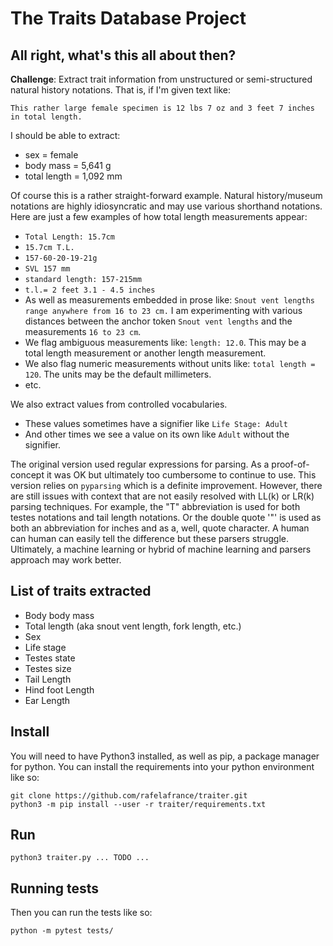 # The Traits Database Project

## All right, what's this all about then?
**Challenge**: Extract trait information from unstructured or semi-structured natural history notations. That is, if I'm given text like:

 ```This rather large female specimen is 12 lbs 7 oz and 3 feet 7 inches in total length.```

 I should be able to extract:

 - sex = female
 - body mass = 5,641 g
 - total length = 1,092 mm


 Of course this is a rather straight-forward example. Natural history/museum notations are highly idiosyncratic and may use various shorthand notations. Here are just a few examples of how total length measurements appear:

 - `Total Length: 15.7cm`
 - `15.7cm T.L.`
 - `157-60-20-19-21g`
 - `SVL 157 mm`
 - `standard length: 157-215mm`
 - `t.l.= 2 feet 3.1 - 4.5 inches`
 - As well as measurements embedded in prose like: `Snout vent lengths range anywhere from 16 to 23 cm.` I am experimenting with various distances between the anchor token `Snout vent lengths` and the measurements `16 to 23 cm`.
 - We flag ambiguous measurements like: `length: 12.0`. This may be a total length measurement or another length measurement.
 - We also flag numeric measurements without units like: `total length = 120`. The units may be the default millimeters.
 - etc.

We also extract values from controlled vocabularies.
 - These values sometimes have a signifier like `Life Stage: Adult`
 - And other times we see a value on its own like `Adult` without the signifier.

The original version used regular expressions for parsing. As a proof-of-concept it was OK but ultimately too cumbersome to continue to use. This version relies on `pyparsing` which is a definite improvement. However, there are still issues with context that are not easily resolved with LL(k) or LR(k) parsing techniques. For example, the "T" abbreviation is used for both testes notations and tail length notations. Or the double quote '"' is used as both an abbreviation for inches and as a, well, quote character. A human can human can easily tell the difference but these parsers struggle. Ultimately, a machine learning or hybrid of machine learning and parsers approach may work better.

## List of traits extracted
- Body body mass
- Total length (aka snout vent length, fork length, etc.)
- Sex
- Life stage
- Testes state
- Testes size
- Tail Length
- Hind foot Length
- Ear Length


## Install
You will need to have Python3 installed, as well as pip, a package manager for python. You can install the requirements into your python environment like so:
```
git clone https://github.com/rafelafrance/traiter.git
python3 -m pip install --user -r traiter/requirements.txt
```

## Run
```
python3 traiter.py ... TODO ...
```
## Running tests
Then you can run the tests like so:
```
python -m pytest tests/
```
